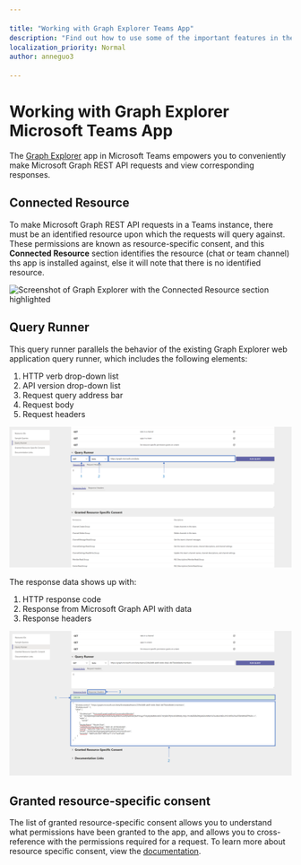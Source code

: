 ```yaml
---

title: "Working with Graph Explorer Teams App"
description: "Find out how to use some of the important features in the Graph Explorer Teams app."
localization_priority: Normal
author: anneguo3

---
```


# Working with Graph Explorer Microsoft Teams App

The [Graph Explorer](#TODO) app in Microsoft Teams empowers you to conveniently make Microsoft Graph REST API requests and view corresponding responses.

## Connected Resource
To make Microsoft Graph REST API requests in a Teams instance, there must be an identified resource upon which the requests will query against. These permissions are known as resource-specific consent, and this **Connected Resource** section identifies the resource (chat or team channel) ths app is installed against, else it will note that there is no identified resource. 

![Screenshot of Graph Explorer with the Connected Resource section highlighted](./images/connected-resource-teams-app.png)

## Query Runner
This query runner parallels the behavior of the existing Graph Explorer web application query runner, which includes the following elements:

1. HTTP verb drop-down list
2. API version drop-down list
3. Request query address bar
4. Request body
5. Request headers

![Screenshot of the Graph Explorer Teams app user interface](./images/query-runner-teams-app.png)

The response data shows up with:
1. HTTP response code
2. Response from Microsoft Graph API with data
3. Response headers

![Screenshot of a sample request in Graph Explorer](./images/making-a-get-request-teams-app.png)

## Granted resource-specific consent
The list of granted resource-specific consent allows you to understand what permissions have been granted to the app, and allows you to cross-reference with the permissions required for a request. To learn more about resource specific consent, view the [documentation](https://aka.ms/teams-rsc).
